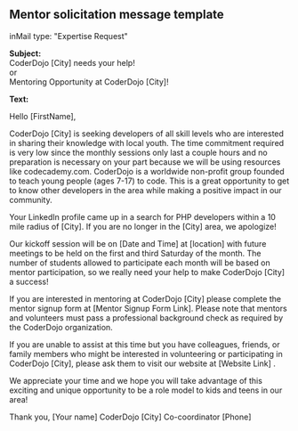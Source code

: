 ## Mentor solicitation message template

inMail type: "Expertise Request"

**Subject:**  
CoderDojo [City] needs your help!  
or  
Mentoring Opportunity at CoderDojo [City]! 

**Text:**

Hello [FirstName], 

CoderDojo [City] is seeking developers of all skill levels who are interested in sharing their knowledge with local youth. The time commitment required is very low since the monthly sessions only last a couple hours and no preparation is necessary on your part because we will be using resources like codecademy.com. CoderDojo is a worldwide non-profit group founded to teach young people (ages 7-17) to code. This is a great opportunity to get to know other developers in the area while making a positive impact in our community. 

Your LinkedIn profile came up in a search for PHP developers within a 10 mile radius of [City]. If you are no longer in the [City] area, we apologize! 

Our kickoff session will be on [Date and Time] at [location] with future meetings to be held on the first and third Saturday of the month. The number of students allowed to participate each month will be based on mentor participation, so we really need your help to make CoderDojo [City] a success! 

If you are interested in mentoring at CoderDojo [City] please complete the mentor signup form at
[Mentor Signup Form Link].  Please note that mentors and volunteers must pass a professional background check as required by the CoderDojo organization.

If you are unable to assist at this time but you have colleagues, friends, or family members who might be interested in volunteering or participating in CoderDojo [City], please ask them to visit our website at 
[Website Link] . 

We appreciate your time and we hope you will take advantage of this exciting and unique opportunity to be a role model to kids and teens in our area! 

Thank you, 
[Your name]
CoderDojo [City] Co-coordinator
[Phone]
